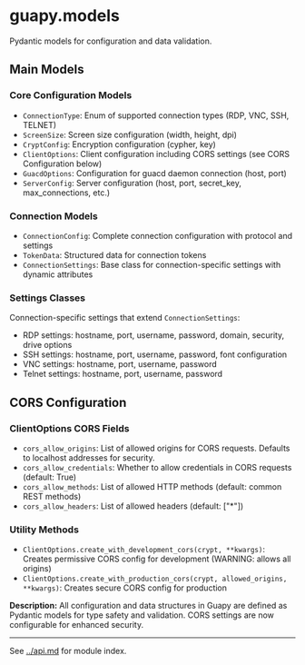 # guapy.models

Pydantic models for configuration and data validation.

## Main Models

### Core Configuration Models
- `ConnectionType`: Enum of supported connection types (RDP, VNC, SSH, TELNET)
- `ScreenSize`: Screen size configuration (width, height, dpi)
- `CryptConfig`: Encryption configuration (cypher, key)
- `ClientOptions`: Client configuration including CORS settings (see CORS Configuration below)
- `GuacdOptions`: Configuration for guacd daemon connection (host, port)
- `ServerConfig`: Server configuration (host, port, secret_key, max_connections, etc.)

### Connection Models
- `ConnectionConfig`: Complete connection configuration with protocol and settings
- `TokenData`: Structured data for connection tokens
- `ConnectionSettings`: Base class for connection-specific settings with dynamic attributes

### Settings Classes
Connection-specific settings that extend `ConnectionSettings`:
- RDP settings: hostname, port, username, password, domain, security, drive options
- SSH settings: hostname, port, username, password, font configuration
- VNC settings: hostname, port, username, password
- Telnet settings: hostname, port, username, password

## CORS Configuration

### ClientOptions CORS Fields
- `cors_allow_origins`: List of allowed origins for CORS requests. Defaults to localhost addresses for security.
- `cors_allow_credentials`: Whether to allow credentials in CORS requests (default: True)
- `cors_allow_methods`: List of allowed HTTP methods (default: common REST methods)
- `cors_allow_headers`: List of allowed headers (default: ["*"])

### Utility Methods
- `ClientOptions.create_with_development_cors(crypt, **kwargs)`: Creates permissive CORS config for development (WARNING: allows all origins)
- `ClientOptions.create_with_production_cors(crypt, allowed_origins, **kwargs)`: Creates secure CORS config for production

**Description:**
All configuration and data structures in Guapy are defined as Pydantic models for type safety and validation. CORS settings are now configurable for enhanced security.

---

See [../api.md](../api.md) for module index.
